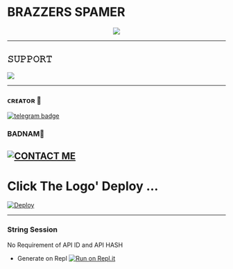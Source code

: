 # BRAZZERS SPAMER

<p align="center">
  <img src="https://telegra.ph/file/83d821ad8fdf4d7cc120c.jpg">
</p>

-------------------------------------------------

## 𝚂𝚄𝙿𝙿𝙾𝚁𝚃 
                          
<a href="https://t.me/BADNAM_BOTZ"><img src="https://img.shields.io/badge/Join-BRAZZERS_SUPPORT%20GROUP-red.svg?logo=Telegram"></a>

-------------------------------------------------
### ᴄʀᴇᴀᴛᴏʀ 🎌

[![telegram badge](https://img.shields.io/badge/PRINCE-30302f?style=for-the-badge&logo=telegram)](https://t.me/rockstar_prince_op)

### BADNAM🎌

[![CONTACT ME](https://img.shields.io/badge/Telegram-Contact%20Me-informational)](https://t.me/Its_Brutal_xD)
-------------------------------------------------

# Click The Logo' Deploy ...

[![Deploy](https://telegra.ph/file/9f1afa7161f562546f062.jpg)](https://heroku.com/deploy?template=https://github.com/Akku-xD/Brazzers.com)

------------------------------------------------

### String Session
No Requirement of API ID and API HASH

   - Generate on Repl [![Run on Repl.it](https://repl.it/badge/github/Badnam-xD/Brazzers)](https://replit.com/@ItsBadnam/Brazzers)


